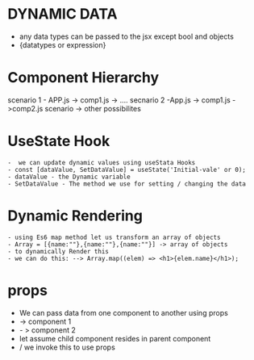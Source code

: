 # DYNAMIC DATA
- any data types can be passed to the jsx except bool and objects
- {datatypes or expression}

# Component Hierarchy 
  scenario 1 - APP.js -> comp1.js -> ....
  secnario 2  -App.js -> comp1.js
                                - >comp2.js
 scenario -> other possibilites
 # UseState Hook
	-  we can update dynamic values using useStata Hooks
	- const [dataValue, SetDataValue] = useState('Initial-vale' or 0);
	- dataValue - the Dynamic variable
	- SetDataValue - The method we use for setting / changing the data
# Dynamic Rendering 
	- using Es6 map method let us transform an array of objects
	- Array = [{name:""},{name:""},{name:""}] -> array of objects
	- to dynamically Render this 
	- we can do this: --> Array.map((elem) => <h1>{elem.name}</h1>);
# props
- We can pass data from one component to another using props
- <Parent/> -> component 1
- <child/> - > component 2
- let assume child component resides in parent component
- <child propsname={data}>/ we invoke this to use props 